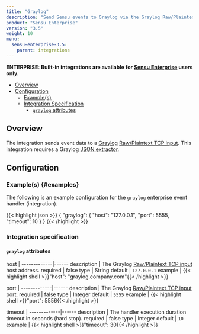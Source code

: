 ```yaml
---
title: "Graylog"
description: "Send Sensu events to Graylog via the Graylog Raw/Plaintext TCP input."
product: "Sensu Enterprise"
version: "3.5"
weight: 10
menu:
  sensu-enterprise-3.5:
    parent: integrations
---
```

**ENTERPRISE: Built-in integrations are available for [Sensu Enterprise][1]
users only.**

- [Overview](#overview)
- [Configuration](#configuration)
  - [Example(s)](#examples)
  - [Integration Specification](#integration-specification)
    - [`graylog` attributes](#graylog-attributes)

## Overview

The integration sends event data to a [Graylog][2] [Raw/Plaintext TCP input][3].
This integration requires a Graylog [JSON extractor][4].

## Configuration

### Example(s) {#examples}

The following is an example configuration for the `graylog` enterprise event
handler (integration).

{{< highlight json >}}
{
  "graylog": {
    "host": "127.0.0.1",
    "port": 5555,
    "timeout": 10
  }
}
{{< /highlight >}}

### Integration specification

#### `graylog` attributes

host         | 
-------------|------
description  | The Graylog [Raw/Plaintext TCP input][3] host address.
required     | false
type         | String
default      | `127.0.0.1`
example      | {{< highlight shell >}}"host": "graylog.company.com"{{< /highlight >}}

port         | 
-------------|------
description  | The Graylog [Raw/Plaintext TCP input][3] port.
required     | false
type         | Integer
default      | `5555`
example      | {{< highlight shell >}}"port": 5556{{< /highlight >}}

timeout      | 
-------------|------
description  | The handler execution duration timeout in seconds (hard stop).
required     | false
type         | Integer
default      | `10`
example      | {{< highlight shell >}}"timeout": 30{{< /highlight >}}

[1]:  /sensu-enterprise
[2]:  https://www.graylog.org/
[3]:  http://docs.graylog.org/en/2.0/pages/sending_data.html#raw-plaintext-inputs
[4]:  http://docs.graylog.org/en/2.0/pages/extractors.html?highlight=json%20extractor#using-the-json-extractor
